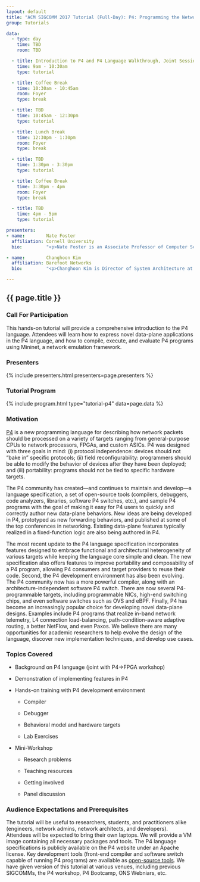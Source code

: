 ```yaml
---
layout: default
title: "ACM SIGCOMM 2017 Tutorial (Full-Day): P4: Programming the Network Data Plane"
group: Tutorials

data:
  - type: day
    time: TBD
    room: TBD

  - title: Introduction to P4 and P4 Language Walkthrough, Joint Session with P4→NetFPGA Tutorial
    time: 9am - 10:30am
    type: tutorial

  - title: Coffee Break
    time: 10:30am - 10:45am
    room: Foyer
    type: break

  - title: TBD
    time: 10:45am - 12:30pm
    type: tutorial

  - title: Lunch Break
    time: 12:30pm - 1:30pm
    room: Foyer
    type: break

  - title: TBD
    time: 1:30pm - 3:30pm
    type: tutorial

  - title: Coffee Break
    time: 3:30pm - 4pm
    room: Foyer
    type: break

  - title: TBD
    time: 4pm - 5pm
    type: tutorial

presenters:
- name:        Nate Foster
  affiliation: Cornell University
  bio:         "<p>Nate Foster is an Associate Professor of Computer Science at Cornell University and a Visiting Researcher at Barefoot Networks.  He serves as chair of the P4 Technical Steering Committee and as co-chair of the P4 Language Design Working Group. His research focuses on the design and implementation of languages for programming software-defined networks. In the past he has also worked on bidirectional languages (also known as \"lenses\"), data provenance, type systems, mechanized proof, and formal semantics. He received a PhD in Computer and Information Science from the University of Pennsylvania, an MPhil in History and Philosophy of Science from Cambridge University, and a BA in Computer Science from Williams College. His awards include a Sloan Research Fellowship, an NSF CAREER Award, a Most Influential POPL Paper Award, a Tien '72 Teaching Award, a Cornell Engineering Research Excellence Award, and a Rubinoff Award.</p>"

- name:        Changhoon Kim 
  affiliation: Barefoot Networks
  bio:         "<p>Changhoon Kim is Director of System Architecture at Barefoot Networks. Before joining Barefoot, he worked at Windows Azure, Microsoft's cloud-service division, and led engineering and research projects on the architecture, performance, management, and operation of datacenter and enterprise networks. Changhoon is interested in programmable network data plane, network monitoring and diagnostics, network verification, self-programming/configuring networks, and debugging and diagnosis of large-scale distributed systems. Changhoon received Ph.D. from Princeton University. Many of his R&D contributions — including VL2, Seawall, EyeQ, Ananta, and SEATTLE — are adopted in large production networks.</p>"

---
```


## {{ page.title }}

### Call For Participation

This hands-on tutorial will provide a comprehensive introduction to the P4 language. Attendees will learn how to express novel data-plane applications in the P4 language, and how to compile, execute, and evaluate P4 programs using Mininet, a network emulation framework.

### Presenters

{% include presenters.html presenters=page.presenters %}

### Tutorial Program

{% include program.html type="tutorial-p4" data=page.data %}

### Motivation

[P4](http://www.p4.org) is a new programming language for describing how network packets should be processed on a variety of targets ranging from general-purpose CPUs to network processors, FPGAs, and custom ASICs. P4 was designed with three goals in mind: (i) protocol independence: devices should not “bake in” specific protocols; (ii) field reconfigurability: programmers should be able to modify the behavior of devices after they have been deployed; and (iii) portability: programs should not be tied to specific hardware targets.

The P4 community has created—and continues to maintain and develop—a language specification, a set of open-source tools (compilers, debuggers, code analyzers, libraries, software P4 switches, etc.), and sample P4 programs with the goal of making it easy for P4 users to quickly and correctly author new data-plane behaviors. New ideas are being developed in P4, prototyped as new forwarding behaviors, and published at some of the top conferences in networking. Existing data-plane features typically realized in a fixed-function logic are also being authored in P4.

The most recent update to the P4 language specification incorporates features designed to embrace functional and architectural heterogeneity of various targets while keeping the language core simple and clean. The new specification also offers features to improve portability and composability of a P4 program, allowing P4 consumers and target providers to reuse their code. Second, the P4 development environment has also been evolving. The P4 community now has a more powerful compiler, along with an architecture-independent software P4 switch. There are now several P4-programmable targets, including programmable NICs, high-end switching chips, and even software switches such as OVS  and eBPF. Finally, P4 has become an increasingly popular choice for developing novel data-plane designs. Examples include P4 programs that realize in-band network telemetry, L4 connection load-balancing, path-condition-aware adaptive routing, a better NetFlow, and even Paxos. We believe there are many opportunities for academic researchers to help evolve the design of the language, discover new implementation techniques, and develop use cases.

### Topics Covered

- Background on P4 language (joint with P4→FPGA workshop)

- Demonstration of implementing features in P4

- Hands-on training with P4 development environment

    - Compiler

    - Debugger

    - Behavioral model and hardware targets

    - Lab Exercises

- Mini-Workshop

    - Research problems

    - Teaching resources

    - Getting involved

    - Panel discussion

### Audience Expectations and Prerequisites

The tutorial will be useful to researchers, students, and practitioners alike (engineers, network admins, network architects, and developers). Attendees will be expected to bring their own laptops. We will provide a VM image containing all necessary packages and tools. The P4 language specifications is publicly available on the P4 website under an Apache license. Key development tools (front-end compiler and software switch capable of running P4 programs) are available as [open-source tools](https://github.com/p4lang). We have given version of this tutorial at various venues, including previous SIGCOMMs, the P4 workshop, P4 Bootcamp, ONS Webniars, etc.
